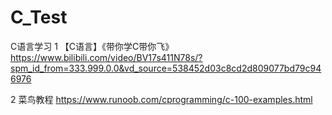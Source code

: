 # C_Test
C语言学习
1 【C语言】《带你学C带你飞》https://www.bilibili.com/video/BV17s411N78s/?spm_id_from=333.999.0.0&vd_source=538452d03c8cd2d809077bd79c946976

2 菜鸟教程 https://www.runoob.com/cprogramming/c-100-examples.html